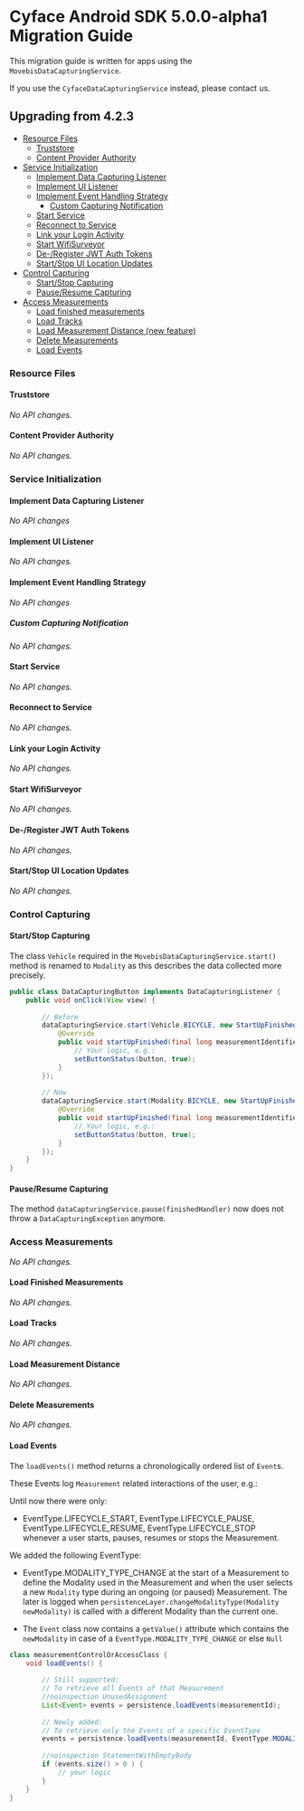 Cyface Android SDK 5.0.0-alpha1 Migration Guide
=================================================

This migration guide is written for apps using the `MovebisDataCapturingService`.

If you use the `CyfaceDataCapturingService` instead, please contact us. 

Upgrading from 4.2.3
-------------------------------

- [Resource Files](#resource-files)
    - [Truststore](#truststore)
    - [Content Provider Authority](#content-provider-authority)
- [Service Initialization](#service-initialization)
	- [Implement Data Capturing Listener](#implement-data-capturing-listener)
	- [Implement UI Listener](#implement-ui-listener)
	- [Implement Event Handling Strategy](#implement-event-handling-strategy)
	    - [Custom Capturing Notification](#custom-capturing-notification)
	- [Start Service](#start-service)
	- [Reconnect to Service](#reconnect-to-service)
	- [Link your Login Activity](#link-your-login-activity)
	- [Start WifiSurveyor](#start-wifisurveyor)
	- [De-/Register JWT Auth Tokens](#de-register-jwt-auth-tokens)
	- [Start/Stop UI Location Updates](#startstop-ui-location-updates)
- [Control Capturing](#control-capturing)
	- [Start/Stop Capturing](#startstop-capturing)
	- [Pause/Resume Capturing](#pauseresume-capturing)
- [Access Measurements](#access-measurements)
	- [Load finished measurements](#load-finished-measurements)
	- [Load Tracks](#load-tracks)
	- [Load Measurement Distance (new feature)](#load-measurement-distance)
	- [Delete Measurements](#delete-measurements)
	- [Load Events](#load-events)

### Resource Files

#### Truststore

*No API changes.*

#### Content Provider Authority

*No API changes.*

### Service Initialization

#### Implement Data Capturing Listener

*No API changes*

#### Implement UI Listener

*No API changes.*

#### Implement Event Handling Strategy

*No API changes*

##### Custom Capturing Notification

*No API changes.*

#### Start Service

*No API changes.*

#### Reconnect to Service

*No API changes.*

#### Link your Login Activity

*No API changes.*

#### Start WifiSurveyor

*No API changes.*

#### De-/Register JWT Auth Tokens

*No API changes.*

#### Start/Stop UI Location Updates

*No API changes.*

### Control Capturing

#### Start/Stop Capturing

The class `Vehicle` required in the `MovebisDataCapturingService.start()` method
is renamed to `Modality` as this describes the data collected more precisely.

```java
public class DataCapturingButton implements DataCapturingListener {
    public void onClick(View view) {
        
        // Before
        dataCapturingService.start(Vehicle.BICYCLE, new StartUpFinishedHandler(context.getPackageName()) {
            @Override
            public void startUpFinished(final long measurementIdentifier) {
                // Your logic, e.g.:
                setButtonStatus(button, true);
            }
        });
        
        // Now
        dataCapturingService.start(Modality.BICYCLE, new StartUpFinishedHandler(context.getPackageName()) {
            @Override
            public void startUpFinished(final long measurementIdentifier) {
                // Your logic, e.g.:
                setButtonStatus(button, true);
            }
        });
    }
}
```

#### Pause/Resume Capturing

The method `dataCapturingService.pause(finishedHandler)` now does not throw a `DataCapturingException` anymore. 

### Access Measurements

*No API changes.*

#### Load Finished Measurements

*No API changes.*

#### Load Tracks

*No API changes.*

#### Load Measurement Distance

*No API changes.*

#### Delete Measurements

*No API changes.*

#### Load Events

The `loadEvents()` method returns a chronologically ordered list of `Event`s.

These Events log `Measurement` related interactions of the user, e.g.:

Until now there were only:

- EventType.LIFECYCLE_START, EventType.LIFECYCLE_PAUSE, EventType.LIFECYCLE_RESUME, EventType.LIFECYCLE_STOP
  whenever a user starts, pauses, resumes or stops the Measurement.
  
We added the following EventType:
  
- EventType.MODALITY_TYPE_CHANGE at the start of a Measurement to define the Modality used in the Measurement
  and when the user selects a new `Modality` type during an ongoing (or paused) Measurement.
  The later is logged when `persistenceLayer.changeModalityType(Modality newModality)` is called with a different Modality than the current one.
  
- The `Event` class now contains a `getValue()` attribute which contains the `newModality`
  in case of a `EventType.MODALITY_TYPE_CHANGE` or else `Null`

```java
class measurementControlOrAccessClass {
    void loadEvents() {
        
        // Still supported:
        // To retrieve all Events of that Measurement
        //noinspection UnusedAssignment
        List<Event> events = persistence.loadEvents(measurementId);
        
        // Newly added:
        // To retrieve only the Events of a specific EventType
        events = persistence.loadEvents(measurementId, EventType.MODALITY_TYPE_CHANGE);
        
        //noinspection StatementWithEmptyBody
        if (events.size() > 0 ) {
            // your logic
        }
    }
}
```